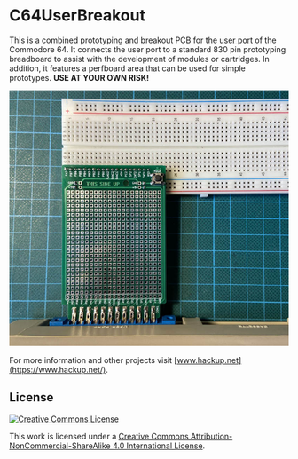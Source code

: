 # C64UserBreakout

This is a combined prototyping and breakout PCB for the [user port](https://www.c64-wiki.com/wiki/User_Port) of the Commodore 64. It connects the user port to a standard 830 pin prototyping breadboard to assist with the development of modules or cartridges. In addition, it features a perfboard area that can be used for simple prototypes. **USE AT YOUR OWN RISK!**

![Adapter In Action](media/rev1-in-action.jpg)

For more information and other projects visit [www.hackup.net](https://www.hackup.net/).

## License
[![Creative Commons License](https://i.creativecommons.org/l/by-nc-sa/4.0/88x31.png)
](http://creativecommons.org/licenses/by-nc-sa/4.0/)

This work is licensed under a
[Creative Commons Attribution-NonCommercial-ShareAlike 4.0 International License](http://creativecommons.org/licenses/by-nc-sa/4.0/).
